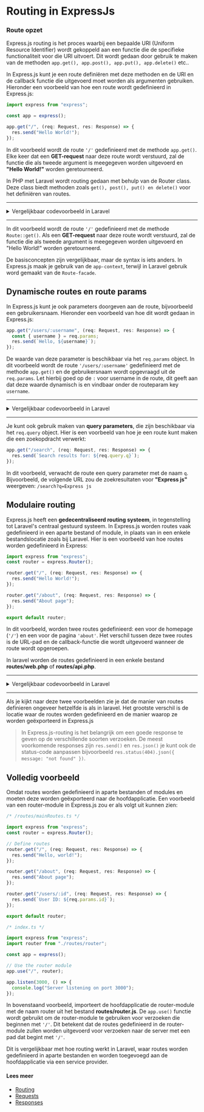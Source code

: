 # Routing in ExpressJs

### Route opzet

Express.js routing is het proces waarbij een bepaalde URI (Uniform Resource Identifier) wordt gekoppeld aan een functie die de specifieke functionaliteit voor die URI uitvoert. Dit wordt gedaan door gebruik te maken van de methoden `app.get(), app.post(), app.put(), app.delete()` etc..

In Express.js kunt je een route definiëren met deze methoden en de URI en de callback functie die uitgevoerd moet worden als argumenten gebruiken. Hieronder een voorbeeld van hoe een route wordt gedefinieerd in Express.js:

```javascript
import express from "express";

const app = express();

app.get("/", (req: Request, res: Response) => {
  res.send("Hello World!");
});
```

In dit voorbeeld wordt de route `'/'` gedefinieerd met de methode `app.get()`. Elke keer dat een **GET-request** naar deze route wordt verstuurd, zal de functie die als tweede argument is meegegeven worden uitgevoerd en **"Hello World!"** worden geretourneerd.

In PHP met Laravel wordt routing gedaan met behulp van de Router class. Deze class biedt methoden zoals `get(), post(), put() en delete()` voor het definiëren van routes.

<hr />
<details>
  <summary>Vergelijkbaar codevoorbeeld in Laravel</summary>

```php
Route::get("/", function () {
  return "Hello World!";
});

```

</details>
<hr />

In dit voorbeeld wordt de route `'/'` gedefinieerd met de methode `Route::get()`. Als een **GET-request** naar deze route wordt verstuurd, zal de functie die als tweede argument is meegegeven worden uitgevoerd en "Hello World!" worden geretourneerd.

De basisconcepten zijn vergelijkbaar, maar de syntax is iets anders. In Express.js maak je gebruik van de `app-context`, terwijl in Laravel gebruik word gemaakt van de `Route-facade`.

## Dynamische routes en route params

In Express.js kunt je ook parameters doorgeven aan de route, bijvoorbeeld een gebruikersnaam. Hieronder een voorbeeld van hoe dit wordt gedaan in Express.js:

```javascript
app.get("/users/:username", (req: Request, res: Response) => {
  const { username } = req.params;
  res.send(`Hello, ${username}`);
});
```

De waarde van deze parameter is beschikbaar via het `req.params` object.
In dit voorbeeld wordt de route `'/users/:username'` gedefinieerd met de methode `app.get()` en de gebruikersnaam wordt opgevraagd uit de `req.params`. Let hierbij goed op de `:` voor username in de route, dit geeft aan dat deze waarde dynamisch is en vindbaar onder de routeparam key `username`.

<hr />
<details>
  <summary>Vergelijkbaar codevoorbeeld in Laravel</summary>

```php
Route::get('/users/{username}', function($username) {
    return "Hello, ".$username;
});
```

</details>
<hr />

Je kunt ook gebruik maken van **query parameters**, die zijn beschikbaar via het `req.query` object. Hier is een voorbeeld van hoe je een route kunt maken die een zoekopdracht verwerkt:

```javascript
app.get("/search", (req: Request, res: Response) => {
  res.send(`Search results for: ${req.query.q}`);
});
```

In dit voorbeeld, verwacht de route een query parameter met de naam `q`. Bijvoorbeeld, de volgende URL zou de zoekresultaten voor **"Express js"** weergeven: `/search?q=Express js`

## Modulaire routing

Express.js heeft een **gedecentraliseerd routing systeem**, in tegenstelling tot Laravel's centraal gestuurd systeem. In Express.js worden routes vaak gedefinieerd in een aparte bestand of module, in plaats van in een enkele bestandslocatie zoals bij Laravel. Hier is een voorbeeld van hoe routes worden gedefinieerd in Express:

```javascript
import express from "express";
const router = express.Router();

router.get("/", (req: Request, res: Response) => {
  res.send("Hello World!");
});

router.get("/about", (req: Request, res: Response) => {
  res.send("About page");
});

export default router;
```

In dit voorbeeld, worden twee routes gedefinieerd: een voor de homepage (`'/'`) en een voor de pagina `'about'`. Het verschil tussen deze twee routes is de URL-pad en de callback-functie die wordt uitgevoerd wanneer de route wordt opgeroepen.

In laravel worden de routes gedefinieerd in een enkele bestand **routes/web.php** of **routes/api.php**.

<hr />
<details>
  <summary>Vergelijkbaar codevoorbeeld in Laravel</summary>

```php
Route::get('/', function () {
    return view('welcome');
});

Route::get('/about', function () {
    return view('about');
});

```

</details>
<hr />

Als je kijkt naar deze twee voorbeelden zie je dat de manier van routes definieren ongeveer hetzelfde is als in laravel. Het grootste verschil is de locatie waar de routes worden gedefinieerd en de manier waarop ze worden geëxporteerd in Express.js

> In Express.js-routing is het belangrijk om een goede response te geven op de verschillende soorten verzoeken. De meest voorkomende responses zijn `res.send()` en `res.json()` je kunt ook de status-code aanpassen bijvoorbeeld `res.status(404).json({ message: "not found" })`.

## Volledig voorbeeld

Omdat routes worden gedefinieerd in aparte bestanden of modules en moeten deze worden geëxporteerd naar de hoofdapplicatie. Een voorbeeld van een router-module in Express.js zou er als volgt uit kunnen zien:

```javascript
/* /routes/mainRoutes.ts */

import express from "express";
const router = express.Router();

// Define routes
router.get("/", (req: Request, res: Response) => {
  res.send("Hello, world!");
});

router.get("/about", (req: Request, res: Response) => {
  res.send("About page");
});

router.get("/users/:id", (req: Request, res: Response) => {
  res.send(`User ID: ${req.params.id}`);
});

export default router;
```

```javascript
/* index.ts */

import express from "express";
import router from "./routes/router";

const app = express();

// Use the router module
app.use("/", router);

app.listen(3000, () => {
  console.log("Server listening on port 3000");
});
```

In bovenstaand voorbeeld, importeert de hoofdapplicatie de router-module met de naam router uit het bestand **routes/router.js**. De `app.use()` functie wordt gebruikt om de router-module te gebruiken voor verzoeken die beginnen met `'/'`. Dit betekent dat de routes gedefinieerd in de router-module zullen worden uitgevoerd voor verzoeken naar de server met een pad dat begint met `'/'`.

Dit is vergelijkbaar met hoe routing werkt in Laravel, waar routes worden gedefinieerd in aparte bestanden en worden toegevoegd aan de hoofdapplicatie via een service provider.

#### Lees meer

- [Routing](https://expressjs.com/en/5x/api.html#router)
- [Requests](https://expressjs.com/en/5x/api.html#req)
- [Responses](https://expressjs.com/en/5x/api.html#res)
